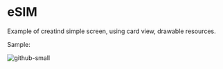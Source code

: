 # eSIM
Example of creatind simple screen, using card view, drawable resources.

Sample: 

![github-small](https://i.ibb.co/bL14BQ9/eSIM.png)
